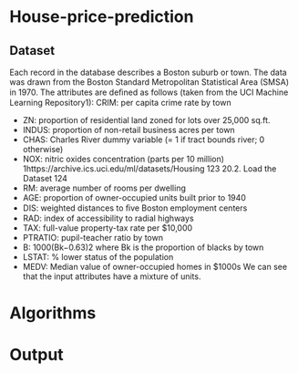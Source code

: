 # House-price-prediction
## Dataset
Each record in the database describes a Boston suburb or town. The data was drawn from the Boston Standard Metropolitan Statistical Area (SMSA) in 1970. The attributes are deﬁned as follows (taken from the UCI Machine Learning Repository1): 
CRIM: per capita crime rate by town 
  - ZN: proportion of residential land zoned for lots over 25,000 sq.ft. 
  - INDUS: proportion of non-retail business acres per town 
  - CHAS: Charles River dummy variable (= 1 if tract bounds river; 0 otherwise) 
  - NOX: nitric oxides concentration (parts per 10 million) 1https://archive.ics.uci.edu/ml/datasets/Housing 123 20.2. Load the Dataset 124 
  - RM: average number of rooms per dwelling 
  - AGE: proportion of owner-occupied units built prior to 1940 
  - DIS: weighted distances to ﬁve Boston employment centers 
  - RAD: index of accessibility to radial highways 
  - TAX: full-value property-tax rate per $10,000 
  - PTRATIO: pupil-teacher ratio by town 
  - B: 1000(Bk−0.63)2 where Bk is the proportion of blacks by town 
  - LSTAT: % lower status of the population 
  - MEDV: Median value of owner-occupied homes in $1000s We can see that the input attributes have a mixture of units.
# Algorithms
# Output
